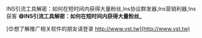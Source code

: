 INS引流工具解密：如何在短时间内获得大量粉丝,Ins协议群发器,Ins营销利器,Ins获客
**😄INS引流工具解密：如何在短时间内获得大量粉丝_**

[😍想了解推广相关软件的朋友请登录 http://www.vst.tw](http://www.vst.tw)




